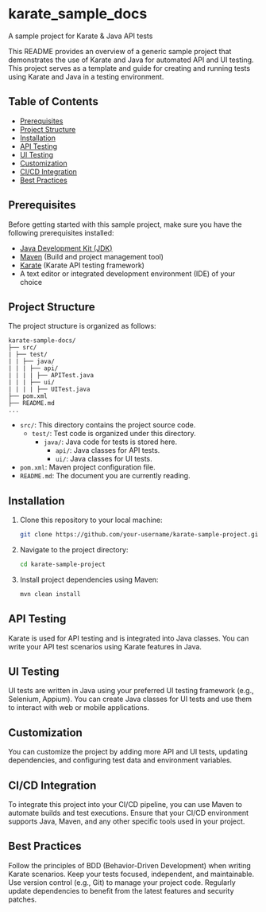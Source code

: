# karate_sample_docs
A sample project for Karate &amp; Java API tests

This README provides an overview of a generic sample project that demonstrates the use of Karate and Java for automated API and UI testing. This project serves as a template and guide for creating and running tests using Karate and Java in a testing environment.

## Table of Contents
- [Prerequisites](#prerequisites)
- [Project Structure](#project-structure)
- [Installation](#installation)
- [API Testing](#api-testing)
- [UI Testing](#ui-testing)
- [Customization](#customization)
- [CI/CD Integration](#cicd-integration)
- [Best Practices](#best-practices)

## Prerequisites

Before getting started with this sample project, make sure you have the following prerequisites installed:

- [Java Development Kit (JDK)](https://www.oracle.com/java/technologies/javase-downloads.html)
- [Maven](https://maven.apache.org/download.cgi) (Build and project management tool)
- [Karate](https://github.com/intuit/karate) (Karate API testing framework)
- A text editor or integrated development environment (IDE) of your choice

## Project Structure

The project structure is organized as follows:

```
karate-sample-docs/
├── src/
| ├── test/
| | ├── java/
| | | ├── api/
| | | | ├── APITest.java
| | | ├── ui/
| | | | ├── UITest.java
├── pom.xml
├── README.md
...
```


- `src/`: This directory contains the project source code.
  - `test/`: Test code is organized under this directory.
    - `java/`: Java code for tests is stored here.
      - `api/`: Java classes for API tests.
      - `ui/`: Java classes for UI tests.
- `pom.xml`: Maven project configuration file.
- `README.md`: The document you are currently reading.

## Installation

1. Clone this repository to your local machine:

   ```bash
   git clone https://github.com/your-username/karate-sample-project.git
    ```

2. Navigate to the project directory:

    ```bash
    cd karate-sample-project
    ```

3. Install project dependencies using Maven:

    ```bash
    mvn clean install
    ```

## API Testing
Karate is used for API testing and is integrated into Java classes. You can write your API test scenarios using Karate features in Java.

## UI Testing
UI tests are written in Java using your preferred UI testing framework (e.g., Selenium, Appium). You can create Java classes for UI tests and use them to interact with web or mobile applications.

## Customization
You can customize the project by adding more API and UI tests, updating dependencies, and configuring test data and environment variables.

## CI/CD Integration
To integrate this project into your CI/CD pipeline, you can use Maven to automate builds and test executions. Ensure that your CI/CD environment supports Java, Maven, and any other specific tools used in your project.

## Best Practices
Follow the principles of BDD (Behavior-Driven Development) when writing Karate scenarios.
Keep your tests focused, independent, and maintainable.
Use version control (e.g., Git) to manage your project code.
Regularly update dependencies to benefit from the latest features and security patches.

